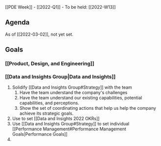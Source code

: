 [[PDE Week]] - [[2022-Q1]] - To be held: [[2022-W13]]

## Agenda
As of [[2022-03-02]], not yet set. 

## Goals

### [[Product, Design, and Engineering]]

### [[Data and Insights Group|Data and Insights]]
1. Solidify [[Data and Insights Group#Strategy]] with the team
	1. Have the team understand the company's challenges
	2. Have the team understand our existing capabilities, potential capabilities, and perceptions.
	3. Show the set of coordinating actions that help us help the company achieve its strategic goals.
2. Use to set [[Data and Insights 2022 OKRs]]
3. Use [[Data and Insights Group#Strategy]] to set individual [[Performance Management#Performance Management Goals|Performance Goals]]
4. 

